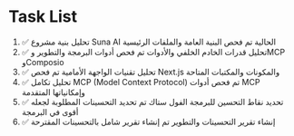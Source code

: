 # Task List

1. ✅ تحليل بنية مشروع Suna AI الحالية
تم فحص البنية العامة والملفات الرئيسية
2. ✅ تحليل قدرات الخادم الخلفي والأدوات
تم فحص أدوات البرمجة والتطوير وMCP وComposio
3. ✅ تحليل تقنيات الواجهة الأمامية
تم فحص Next.js والمكونات والمكتبات المتاحة
4. ✅ تحليل تكامل MCP (Model Context Protocol)
تم فحص أدوات MCP وإمكانياتها المتقدمة
5. ✅ تحديد نقاط التحسين للبرمجة الفول ستاك
تم تحديد التحسينات المطلوبة لجعله أقوى في البرمجة
6. ✅ إنشاء تقرير التحسينات والتطوير
تم إنشاء تقرير شامل بالتحسينات المقترحة

